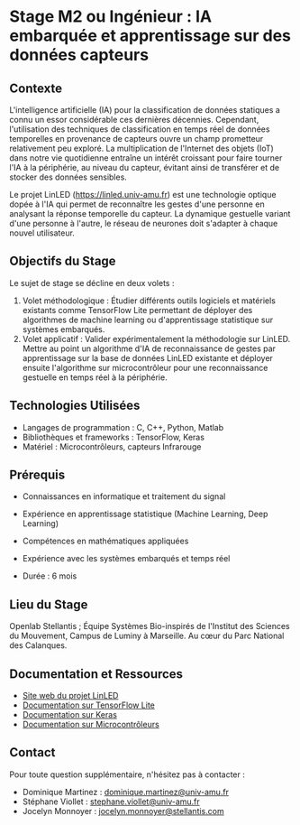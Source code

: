 # Stage M2 ou Ingénieur : IA embarquée et apprentissage sur des données capteurs

## Contexte
L'intelligence artificielle (IA) pour la classification de données statiques a connu un essor considérable ces dernières décennies. Cependant, l'utilisation des techniques de classification en temps réel de données temporelles en provenance de capteurs ouvre un champ prometteur relativement peu exploré. La multiplication de l'Internet des objets (IoT) dans notre vie quotidienne entraîne un intérêt croissant pour faire tourner l'IA à la périphérie, au niveau du capteur, évitant ainsi de transférer et de stocker des données sensibles.

Le projet LinLED (https://linled.univ-amu.fr) est une technologie optique dopée à l'IA qui permet de reconnaître les gestes d'une personne en analysant la réponse temporelle du capteur. La dynamique gestuelle variant d'une personne à l'autre, le réseau de neurones doit s'adapter à chaque nouvel utilisateur.

## Objectifs du Stage
Le sujet de stage se décline en deux volets :

1. Volet méthodologique : Étudier différents outils logiciels et matériels existants comme TensorFlow Lite permettant de déployer des algorithmes de machine learning ou d'apprentissage statistique sur systèmes embarqués.
2. Volet applicatif : Valider expérimentalement la méthodologie sur LinLED. Mettre au point un algorithme d'IA de reconnaissance de gestes par apprentissage sur la base de données LinLED existante et déployer ensuite l'algorithme sur microcontrôleur pour une reconnaissance gestuelle en temps réel à la périphérie.

## Technologies Utilisées
- Langages de programmation : C, C++, Python, Matlab
- Bibliothèques et frameworks : TensorFlow, Keras
- Matériel : Microcontrôleurs, capteurs Infrarouge

## Prérequis
- Connaissances en informatique et traitement du signal
- Expérience en apprentissage statistique (Machine Learning, Deep Learning)
- Compétences en mathématiques appliquées
- Expérience avec les systèmes embarqués et temps réel

- Durée : 6 mois

## Lieu du Stage
Openlab Stellantis ; Équipe Systèmes Bio-inspirés de l'Institut des Sciences du Mouvement, Campus de Luminy à Marseille. Au cœur du Parc National des Calanques.

## Documentation et Ressources
- [Site web du projet LinLED](https://linled.univ-amu.fr)
- [Documentation sur TensorFlow Lite](https://www.tensorflow.org/lite)
- [Documentation sur Keras](https://keras.io)
- [Documentation sur Microcontrôleurs](https://www.pjrc.com/store/teensy41.html)

## Contact
Pour toute question supplémentaire, n'hésitez pas à contacter :
- Dominique Martinez : dominique.martinez@univ-amu.fr
- Stéphane Viollet : stephane.viollet@univ-amu.fr
- Jocelyn Monnoyer : jocelyn.monnoyer@stellantis.com
